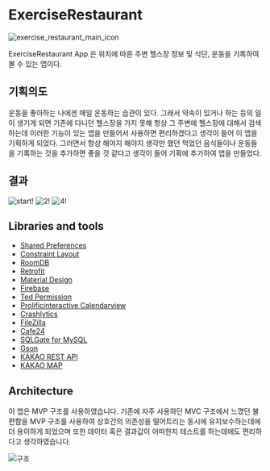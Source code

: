# **ExerciseRestaurant**

![exercise_restaurant_main_icon](https://user-images.githubusercontent.com/54328309/80931858-76ee7900-8df7-11ea-900a-e5a0f8fd6988.PNG)


ExerciseRestaurant App 은 위치에 따른 주변 헬스장 정보 및 식단, 운동을 기록하여 볼 수 있는 앱이다. 

## 기획의도

운동을 좋아하는 나에겐 매일 운동하는 습관이 있다. 그래서 약속이 있거나 하는 등의 일이 생기게 되면 기존에 다니던 헬스장을 가지 못해 항상 그 주변에 헬스장에 대해서 검색하는데 이러한 기능이 있는 앱을 만들어서 사용하면 편리하겠다고 생각이 들어 이 앱을 기획하게 되었다. 그러면서 항상 해야지 해야지 생각만 했던 먹었던 음식들이나 운동들을 기록하는 것을 추가하면 좋을 것 같다고 생각이 들어 기획에 추가하여 앱을 만들었다.

## 결과

![start!](https://user-images.githubusercontent.com/54328309/80933840-4bbc5780-8e00-11ea-96d5-a4eef147c9d7.gif)
![2!](https://user-images.githubusercontent.com/54328309/80933815-2b8c9880-8e00-11ea-9518-0abe6b540d83.gif)
![4!](https://user-images.githubusercontent.com/54328309/80933831-3fd09580-8e00-11ea-9dff-d33a5c28c32e.gif)

## Libraries and tools

- [Shared Preferences](https://developer.android.com/reference/kotlin/android/content/SharedPreferences?hl=en)
- [Constraint Layout](https://developer.android.com/reference/androidx/constraintlayout/widget/ConstraintLayout?hl=en)
- [RoomDB](https://developer.android.com/jetpack/androidx/releases/room)
- [Retrofit](https://square.github.io/retrofit/)
- [Material Design](https://material.io/develop/android/docs/getting-started/)
- [Firebase](https://firebase.google.com/docs/reference/android/com/google/firebase/package-summary?hl=ko)
- [Ted Permission](https://github.com/ParkSangGwon/TedPermission)
- [Prolificinteractive Calendarview](https://github.com/prolificinteractive/material-calendarview)
- [Crashlytics](https://firebase.google.com/docs/reference/android/com/google/firebase/crashlytics/FirebaseCrashlytics?hl=ko)
- [FileZilla](https://filezilla-project.org/)
- [Cafe24](https://www.cafe24.com/)
- [SQLGate for MySQL](https://www.sqlgate.com/)
- [Gson](https://github.com/google/gson/blob/master/UserGuide.md)
- [KAKAO REST API](https://developers.kakao.com/docs/latest/ko/local/dev-guide)
- [KAKAO MAP](https://apis.map.kakao.com/android/guide/)

## Architecture

이 앱은 MVP 구조를 사용하였습니다. 기존에 자주 사용하던 MVC 구조에서 느꼈던 불편함을 MVP 구조를 사용하여 상호간의 의존성을 떨어트리는 동시에 유지보수하는데에 더 용이하게 되었으며 또한 데이터 혹은 결과값이 어떠한지 테스트를 하는데에도 편리하다고 생각하였습니다.

![구조](https://user-images.githubusercontent.com/54328309/80933982-eddc3f80-8e00-11ea-9a4f-b6f2a7d9ac68.PNG)

